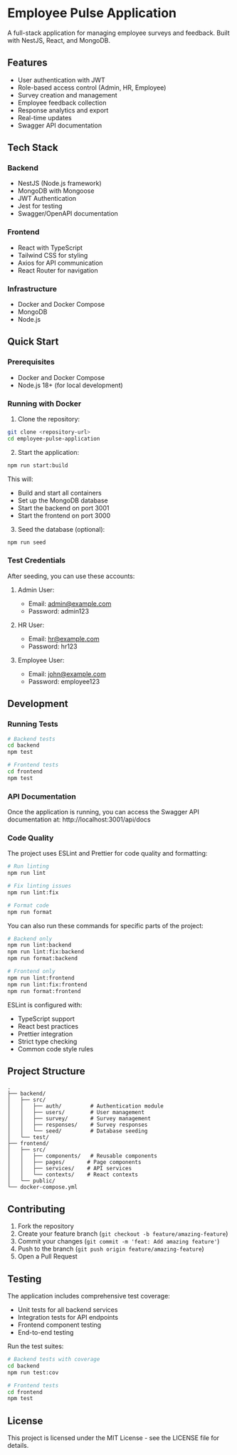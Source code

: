 # Employee Pulse Application

A full-stack application for managing employee surveys and feedback. Built with NestJS, React, and MongoDB.

## Features

- User authentication with JWT
- Role-based access control (Admin, HR, Employee)
- Survey creation and management
- Employee feedback collection
- Response analytics and export
- Real-time updates
- Swagger API documentation

## Tech Stack

### Backend
- NestJS (Node.js framework)
- MongoDB with Mongoose
- JWT Authentication
- Jest for testing
- Swagger/OpenAPI documentation

### Frontend
- React with TypeScript
- Tailwind CSS for styling
- Axios for API communication
- React Router for navigation

### Infrastructure
- Docker and Docker Compose
- MongoDB
- Node.js

## Quick Start

### Prerequisites
- Docker and Docker Compose
- Node.js 18+ (for local development)

### Running with Docker

1. Clone the repository:
```bash
git clone <repository-url>
cd employee-pulse-application
```

2. Start the application:
```bash
npm run start:build
```

This will:
- Build and start all containers
- Set up the MongoDB database
- Start the backend on port 3001
- Start the frontend on port 3000

3. Seed the database (optional):
```bash
npm run seed
```

### Test Credentials

After seeding, you can use these accounts:

1. Admin User:
   - Email: admin@example.com
   - Password: admin123

2. HR User:
   - Email: hr@example.com
   - Password: hr123

3. Employee User:
   - Email: john@example.com
   - Password: employee123

## Development

### Running Tests
```bash
# Backend tests
cd backend
npm test

# Frontend tests
cd frontend
npm test
```

### API Documentation
Once the application is running, you can access the Swagger API documentation at:
http://localhost:3001/api/docs

### Code Quality

The project uses ESLint and Prettier for code quality and formatting:

```bash
# Run linting
npm run lint

# Fix linting issues
npm run lint:fix

# Format code
npm run format
```

You can also run these commands for specific parts of the project:

```bash
# Backend only
npm run lint:backend
npm run lint:fix:backend
npm run format:backend

# Frontend only
npm run lint:frontend
npm run lint:fix:frontend
npm run format:frontend
```

ESLint is configured with:
- TypeScript support
- React best practices
- Prettier integration
- Strict type checking
- Common code style rules

## Project Structure

```
.
├── backend/
│   ├── src/
│   │   ├── auth/         # Authentication module
│   │   ├── users/        # User management
│   │   ├── survey/       # Survey management
│   │   ├── responses/    # Survey responses
│   │   └── seed/         # Database seeding
│   └── test/
├── frontend/
│   ├── src/
│   │   ├── components/   # Reusable components
│   │   ├── pages/       # Page components
│   │   ├── services/    # API services
│   │   └── contexts/    # React contexts
│   └── public/
└── docker-compose.yml
```

## Contributing

1. Fork the repository
2. Create your feature branch (`git checkout -b feature/amazing-feature`)
3. Commit your changes (`git commit -m 'feat: Add amazing feature'`)
4. Push to the branch (`git push origin feature/amazing-feature`)
5. Open a Pull Request

## Testing

The application includes comprehensive test coverage:
- Unit tests for all backend services
- Integration tests for API endpoints
- Frontend component testing
- End-to-end testing

Run the test suites:
```bash
# Backend tests with coverage
cd backend
npm run test:cov

# Frontend tests
cd frontend
npm test
```

## License

This project is licensed under the MIT License - see the LICENSE file for details. 